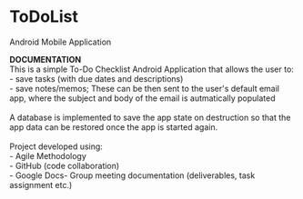 # ToDoList
Android Mobile Application

**DOCUMENTATION**<br />
This is a simple To-Do Checklist Android Application that allows the user to:<br />
      - save tasks (with due dates and descriptions) <br />
      - save notes/memos; These can be then sent to the user's default email app, where the subject and body of the email is autmatically populated<br />
      <br />
A database is implemented to save the app state on destruction so that the app data can be restored once the app is started again.<br />
<br />
Project developed using: <br />
	  - Agile Methodology<br />
	  - GitHub (code collaboration)<br />
	  - Google Docs- Group meeting documentation (deliverables, task assignment etc.)<br />
